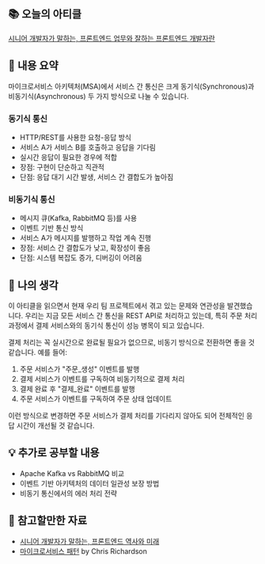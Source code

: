 <h2 id="📚-오늘의-아티클">📚 오늘의 아티클</h2>
<p><a href="https://yozm.wishket.com/magazine/detail/1294/">시니어 개발자가 말하는, 프론트엔드 업무와 잘하는 프론트엔드 개발자란</a></p>
<h2 id="📖-내용-요약">📖 내용 요약</h2>
<p>마이크로서비스 아키텍처(MSA)에서 서비스 간 통신은 크게 동기식(Synchronous)과 비동기식(Asynchronous) 두 가지 방식으로 나눌 수 있습니다.</p>
<h3 id="동기식-통신">동기식 통신</h3>
<ul>
<li>HTTP/REST를 사용한 요청-응답 방식</li>
<li>서비스 A가 서비스 B를 호출하고 응답을 기다림</li>
<li>실시간 응답이 필요한 경우에 적합</li>
<li>장점: 구현이 단순하고 직관적</li>
<li>단점: 응답 대기 시간 발생, 서비스 간 결합도가 높아짐</li>
</ul>
<h3 id="비동기식-통신">비동기식 통신</h3>
<ul>
<li>메시지 큐(Kafka, RabbitMQ 등)를 사용</li>
<li>이벤트 기반 통신 방식</li>
<li>서비스 A가 메시지를 발행하고 작업 계속 진행</li>
<li>장점: 서비스 간 결합도가 낮고, 확장성이 좋음</li>
<li>단점: 시스템 복잡도 증가, 디버깅이 어려움</li>
</ul>
<h2 id="🤔-나의-생각">🤔 나의 생각</h2>
<p>이 아티클을 읽으면서 현재 우리 팀 프로젝트에서 겪고 있는 문제와 연관성을 발견했습니다. 우리는 지금 모든 서비스 간 통신을 REST API로 처리하고 있는데, 특히 주문 처리 과정에서 결제 서비스와의 동기식 통신이 성능 병목이 되고 있습니다.</p>
<p>결제 처리는 꼭 실시간으로 완료될 필요가 없으므로, 비동기 방식으로 전환하면 좋을 것 같습니다. 예를 들어:</p>
<ol>
<li>주문 서비스가 &quot;주문_생성&quot; 이벤트를 발행</li>
<li>결제 서비스가 이벤트를 구독하여 비동기적으로 결제 처리</li>
<li>결제 완료 후 &quot;결제_완료&quot; 이벤트를 발행</li>
<li>주문 서비스가 이벤트를 구독하여 주문 상태 업데이트</li>
</ol>
<p>이런 방식으로 변경하면 주문 서비스가 결제 처리를 기다리지 않아도 되어 전체적인 응답 시간이 개선될 것 같습니다.</p>
<h2 id="💡-추가로-공부할-내용">💡 추가로 공부할 내용</h2>
<ul>
<li>Apache Kafka vs RabbitMQ 비교</li>
<li>이벤트 기반 아키텍처의 데이터 일관성 보장 방법</li>
<li>비동기 통신에서의 에러 처리 전략</li>
</ul>
<h2 id="🔖-참고할만한-자료">🔖 참고할만한 자료</h2>
<ul>
<li><a href="https://yozm.wishket.com/magazine/detail/1289/">시니어 개발자가 말하는, 프론트엔드 역사와 미래</a></li>
<li><a href="https://api.velog.io/rss/%EB%A7%81%ED%81%AC">마이크로서비스 패턴</a> by Chris Richardson</li>
</ul>
